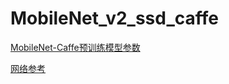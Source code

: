 # MobileNet_v2_ssd_caffe
[MobileNet-Caffe预训练模型参数](https://github.com/shicai/MobileNet-Caffe)

[网络参考](https://github.com/liangdashuang/mobilenet_v2_ssd)
